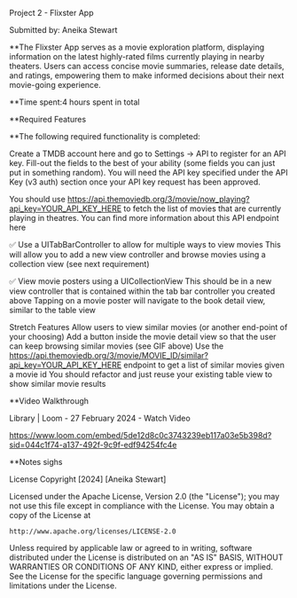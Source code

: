 Project 2 - Flixster App

Submitted by: Aneika Stewart

**The Flixster App serves as a movie exploration platform, displaying information on the latest highly-rated films currently playing in nearby theaters. Users can access concise movie summaries, release date details, and ratings, empowering them to make informed decisions about their next movie-going experience.

**Time spent:4 hours spent in total

**Required Features

**The following required functionality is completed:


Create a TMDB account here and go to Settings -> API to register for an API key. Fill-out the fields to the best of your ability (some fields you can just put in something random). You will need the API key specified under the API Key (v3 auth) section once your API key request has been approved.


You should use https://api.themoviedb.org/3/movie/now_playing?api_key=YOUR_API_KEY_HERE to fetch the list of movies that are currently playing in theatres. You can find more information about this API endpoint here


✅ Use a UITabBarController to allow for multiple ways to view movies
This will allow you to add a new view controller and browse movies using a collection view (see next requirement)


✅ View movie posters using a UICollectionView
This should be in a new view controller that is contained within the tab bar controller you created above
Tapping on a movie poster will navigate to the book detail view, similar to the table view


Stretch Features
Allow users to view similar movies (or another end-point of your choosing)
Add a button inside the movie detail view so that the user can keep browsing similar movies (see GIF above)
Use the https://api.themoviedb.org/3/movie/MOVIE_ID/similar?api_key=YOUR_API_KEY_HERE endpoint to get a list of similar movies given a movie id
You should refactor and just reuse your existing table view to show similar movie results

**Video Walkthrough



Library | Loom - 27 February 2024 - Watch Video

    
https://www.loom.com/embed/5de12d8c0c3743239eb117a03e5b398d?sid=044c1f74-a137-492f-9c9f-edf94254fc4e

<div style="position: relative; padding-bottom: 62.5%; height: 0;">

**Notes
sighs

License
Copyright [2024] [Aneika Stewart]

Licensed under the Apache License, Version 2.0 (the "License");
you may not use this file except in compliance with the License.
You may obtain a copy of the License at

    http://www.apache.org/licenses/LICENSE-2.0

Unless required by applicable law or agreed to in writing, software
distributed under the License is distributed on an "AS IS" BASIS,
WITHOUT WARRANTIES OR CONDITIONS OF ANY KIND, either express or implied.
See the License for the specific language governing permissions and
limitations under the License.

